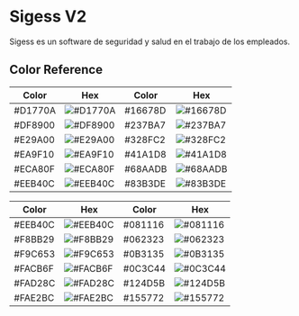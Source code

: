 # Sigess V2

Sigess es un software de seguridad y salud en el trabajo de los empleados.

## Color Reference

| Color   | Hex                                                           |Color   | Hex                                                           |
| --------| ------------------------------------------------------------- |------- | ------------------------------------------------------------- |
| #D1770A | ![#D1770A](https://via.placeholder.com/45/a1770a/a1770a.png)  |#16678D | ![#16678D](https://via.placeholder.com/45/16678D/16678D.png)  |
| #DF8900 | ![#DF8900](https://via.placeholder.com/45/DF8900/DF8900.png)  |#237BA7 | ![#237BA7](https://via.placeholder.com/45/237BA7/237BA7.png)  |
| #E29A00 | ![#E29A00](https://via.placeholder.com/45/E29A00/E29A00.png)  |#328FC2 | ![#328FC2](https://via.placeholder.com/45/328FC2/328FC2.png)  |
| #EA9F10 | ![#EA9F10](https://via.placeholder.com/45/EA9F10/EA9F10.png)  |#41A1D8 | ![#41A1D8](https://via.placeholder.com/45/41A1D8/41A1D8.png)  |
| #ECA80F | ![#ECA80F](https://via.placeholder.com/45/ECA80F/ECA80F.png)  |#68AADB | ![#68AADB](https://via.placeholder.com/45/68AADB/68AADB.png)  |
| #EEB40C | ![#EEB40C](https://via.placeholder.com/45/EEB40C/EEB40C.png)  |#83B3DE | ![#83B3DE](https://via.placeholder.com/45/83B3DE/83B3DE.png)  |

| Color   | Hex                                                           |Color   | Hex                                                           |
| --------| ------------------------------------------------------------- |------- | ------------------------------------------------------------- |
| #EEB40C | ![#EEB40C](https://via.placeholder.com/45/EEB40C/EEB40C.png)  |#081116 | ![#081116](https://via.placeholder.com/45/081116/081116.png)  |
| #F8BB29 | ![#F8BB29](https://via.placeholder.com/45/F8BB29/F8BB29.png)  |#062323 | ![#062323](https://via.placeholder.com/45/062323/062323.png)  |
| #F9C653 | ![#F9C653](https://via.placeholder.com/45/F9C653/F9C653.png)  |#0B3135 | ![#0B3135](https://via.placeholder.com/45/0B3135/0B3135.png)  |
| #FACB6F | ![#FACB6F](https://via.placeholder.com/45/FACB6F/FACB6F.png)  |#0C3C44 | ![#0C3C44](https://via.placeholder.com/45/0C3C44/0C3C44.png)  |
| #FAD28C | ![#FAD28C](https://via.placeholder.com/45/FAD28C/FAD28C.png)  |#124D5B | ![#124D5B](https://via.placeholder.com/45/124D5B/124D5B.png)  |
| #FAE2BC | ![#FAE2BC](https://via.placeholder.com/45/FAE2BC/FAE2BC.png)  |#155772 | ![#155772](https://via.placeholder.com/45/155772/155772.png)  |
